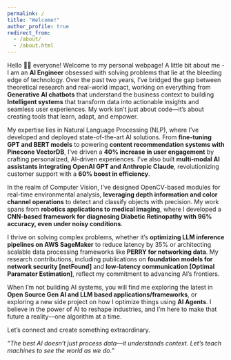 ```yaml
---
permalink: /
title: "Welcome!"
author_profile: true
redirect_from: 
  - /about/
  - /about.html
---
```

Hello 👋🏻 everyone! Welcome to my personal webpage! A little bit about me - I am an **AI Engineer** obsessed with solving problems that lie at the bleeding edge of technology. Over the past two years, I’ve bridged the gap between theoretical research and real-world impact, working on everything from **Generative AI chatbots** that understand the business context to building **Intelligent systems** that transform data into actionable insights and seamless user experiences. My work isn’t just about code—it’s about creating tools that learn, adapt, and empower.

My expertise lies in Natural Language Processing (NLP), where I’ve developed and deployed state-of-the-art AI solutions. From **fine-tuning GPT and BERT models** to powering **content recommendation systems with Pinecone VectorDB**, I’ve driven a **40% increase in user engagement** by crafting personalized, AI-driven experiences. I’ve also built **multi-modal AI assistants integrating OpenAI GPT and Anthropic Claude**, revolutionizing customer support with a **60% boost in efficiency**.

In the realm of Computer Vision, I’ve designed OpenCV-based modules for real-time environmental analysis, **leveraging depth information and color channel operations** to detect and classify objects with precision. My work spans from **robotics applications to medical imaging**, where I developed a **CNN-based framework for diagnosing Diabetic Retinopathy with 96% accuracy, even under noisy conditions**.

I thrive on solving complex problems, whether it’s **optimizing LLM inference pipelines on AWS SageMaker** to reduce latency by 35% or architecting scalable data processing frameworks like **PERRY for networking data**. My research contributions, including publications on **foundation models for network security [netFound]** and **low-latency communication [Optimal Paramater Estimation]**, reflect my commitment to advancing AI’s frontiers.

When I’m not building AI systems, you will find me exploring the latest in **Open Source Gen AI and LLM based applications/frameworks**, or exploring a new side project on how I optimize things using **AI Agents**. I believe in the power of AI to reshape industries, and I’m here to make that future a reality—one algorithm at a time.

Let’s connect and create something extraordinary.

*“The best AI doesn’t just process data—it understands context. Let’s teach machines to see the world as we do.”*

